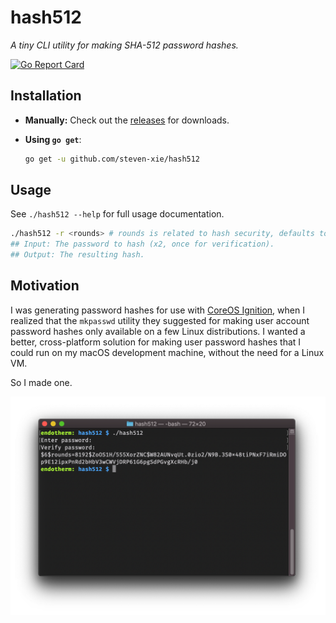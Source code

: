 # hash512

_A tiny CLI utility for making SHA-512 password hashes._

[![Go Report Card][grc-img]][grc]

## Installation

- **Manually:** Check out the
  [releases](https://github.com/steven-xie/hash512/releases) for downloads.
- **Using `go get`**:

  ```bash
  go get -u github.com/steven-xie/hash512
  ```

## Usage

See `./hash512 --help` for full usage documentation.

```bash
./hash512 -r <rounds> # rounds is related to hash security, defaults to 8192
## Input: The password to hash (x2, once for verification).
## Output: The resulting hash.
```

## Motivation

I was generating password hashes for use with
[CoreOS Ignition](https://coreos.com/os/docs/latest/adding-users.html), when
I realized that the `mkpasswd` utility they suggested for making user account
password hashes only available on a few Linux distributions. I wanted a better,
cross-platform solution for making user password hashes that I could run on my
macOS development machine, without the need for a Linux VM.

So I made one.

<p align="center"><img src="./assets/preview.png" width="725px" /></p>

[grc]: https://goreportcard.com/report/github.com/steven-xie/hash512
[grc-img]: https://goreportcard.com/badge/github.com/steven-xie/hash512
